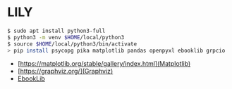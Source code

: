 # LILY

```bash
$ sudo apt install python3-full
$ python3 -m venv $HOME/local/python3
$ source $HOME/local/python3/bin/activate
> pip install psycopg pika matplotlib pandas openpyxl ebooklib grpcio
```

- [https://matplotlib.org/stable/gallery/index.html](Matplotlib)
- [https://graphviz.org/](Graphviz)
- [EbookLib](https://github.com/aerkalov/ebooklib)
